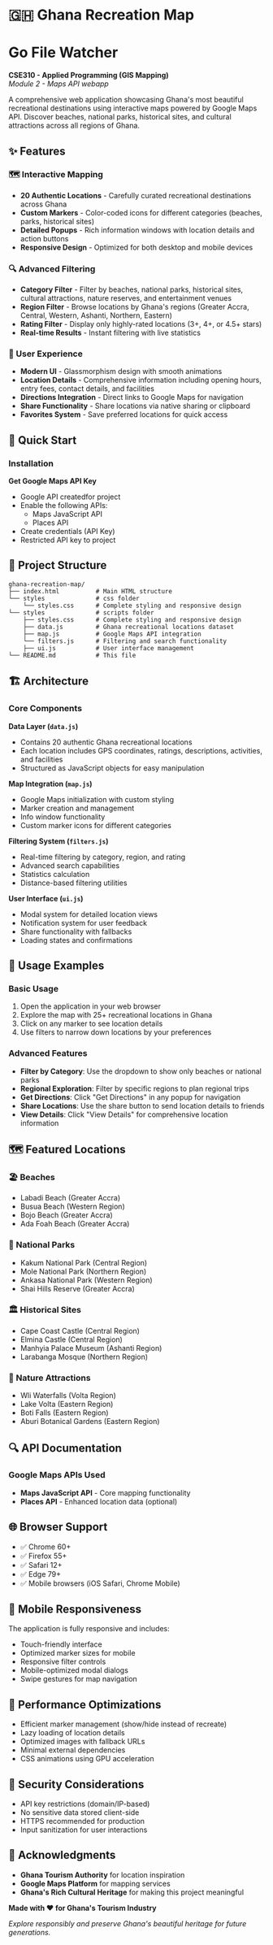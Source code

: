 # 🇬🇭 Ghana Recreation Map
# Go File Watcher
**CSE310 - Applied Programming (GIS Mapping)**  
*Module 2 - Maps API webapp*

A comprehensive web application showcasing Ghana's most beautiful recreational destinations using interactive maps powered by Google Maps API. Discover beaches, national parks, historical sites, and cultural attractions across all regions of Ghana.

## ✨ Features

### 🗺️ Interactive Mapping
- **20 Authentic Locations** - Carefully curated recreational destinations across Ghana
- **Custom Markers** - Color-coded icons for different categories (beaches, parks, historical sites)
- **Detailed Popups** - Rich information windows with location details and action buttons
- **Responsive Design** - Optimized for both desktop and mobile devices

### 🔍 Advanced Filtering
- **Category Filter** - Filter by beaches, national parks, historical sites, cultural attractions, nature reserves, and entertainment venues
- **Region Filter** - Browse locations by Ghana's regions (Greater Accra, Central, Western, Ashanti, Northern, Eastern)
- **Rating Filter** - Display only highly-rated locations (3+, 4+, or 4.5+ stars)
- **Real-time Results** - Instant filtering with live statistics

### 📱 User Experience
- **Modern UI** - Glassmorphism design with smooth animations
- **Location Details** - Comprehensive information including opening hours, entry fees, contact details, and facilities
- **Directions Integration** - Direct links to Google Maps for navigation
- **Share Functionality** - Share locations via native sharing or clipboard
- **Favorites System** - Save preferred locations for quick access

## 🚀 Quick Start

### Installation

**Get Google Maps API Key**
   - Google API createdfor project
   - Enable the following APIs:
     - Maps JavaScript API
     - Places API
   - Create credentials (API Key)
   - Restricted API key to project

## 📁 Project Structure

```
ghana-recreation-map/
├── index.html          # Main HTML structure
└── styles              # css folder
    └── styles.css      # Complete styling and responsive design
└── styles              # scripts folder
    ├── styles.css      # Complete styling and responsive design
    ├── data.js         # Ghana recreational locations dataset
    ├── map.js          # Google Maps API integration
    └── filters.js      # Filtering and search functionality
    ├── ui.js           # User interface management
└── README.md           # This file
```

## 🏗️ Architecture

### Core Components

**Data Layer (`data.js`)**
- Contains 20 authentic Ghana recreational locations
- Each location includes GPS coordinates, ratings, descriptions, activities, and facilities
- Structured as JavaScript objects for easy manipulation

**Map Integration (`map.js`)**
- Google Maps initialization with custom styling
- Marker creation and management
- Info window functionality
- Custom marker icons for different categories

**Filtering System (`filters.js`)**
- Real-time filtering by category, region, and rating
- Advanced search capabilities
- Statistics calculation
- Distance-based filtering utilities

**User Interface (`ui.js`)**
- Modal system for detailed location views
- Notification system for user feedback
- Share functionality with fallbacks
- Loading states and confirmations

## 🎯 Usage Examples

### Basic Usage
1. Open the application in your web browser
2. Explore the map with 25+ recreational locations in Ghana
3. Click on any marker to see location details
4. Use filters to narrow down locations by your preferences

### Advanced Features
- **Filter by Category**: Use the dropdown to show only beaches or national parks
- **Regional Exploration**: Filter by specific regions to plan regional trips
- **Get Directions**: Click "Get Directions" in any popup for navigation
- **Share Locations**: Use the share button to send location details to friends
- **View Details**: Click "View Details" for comprehensive location information

## 🗺️ Featured Locations

### 🏖️ Beaches
- Labadi Beach (Greater Accra)
- Busua Beach (Western Region)
- Bojo Beach (Greater Accra)
- Ada Foah Beach (Greater Accra)

### 🌲 National Parks
- Kakum National Park (Central Region)
- Mole National Park (Northern Region)
- Ankasa National Park (Western Region)
- Shai Hills Reserve (Greater Accra)

### 🏛️ Historical Sites
- Cape Coast Castle (Central Region)
- Elmina Castle (Central Region)
- Manhyia Palace Museum (Ashanti Region)
- Larabanga Mosque (Northern Region)

### 🌿 Nature Attractions
- Wli Waterfalls (Volta Region)
- Lake Volta (Eastern Region)
- Boti Falls (Eastern Region)
- Aburi Botanical Gardens (Eastern Region)

## 🔍 API Documentation

### Google Maps APIs Used
- **Maps JavaScript API** - Core mapping functionality
- **Places API** - Enhanced location data (optional)

## 🌐 Browser Support

- ✅ Chrome 60+
- ✅ Firefox 55+
- ✅ Safari 12+
- ✅ Edge 79+
- ✅ Mobile browsers (iOS Safari, Chrome Mobile)

## 📱 Mobile Responsiveness

The application is fully responsive and includes:
- Touch-friendly interface
- Optimized marker sizes for mobile
- Responsive filter controls
- Mobile-optimized modal dialogs
- Swipe gestures for map navigation

## 🚀 Performance Optimizations

- Efficient marker management (show/hide instead of recreate)
- Lazy loading of location details
- Optimized images with fallback URLs
- Minimal external dependencies
- CSS animations using GPU acceleration

## 🔐 Security Considerations

- API key restrictions (domain/IP-based)
- No sensitive data stored client-side
- HTTPS recommended for production
- Input sanitization for user interactions

## 🙏 Acknowledgments

- **Ghana Tourism Authority** for location inspiration
- **Google Maps Platform** for mapping services
- **Ghana's Rich Cultural Heritage** for making this project meaningful

**Made with ❤️ for Ghana's Tourism Industry**

*Explore responsibly and preserve Ghana's beautiful heritage for future generations.*
